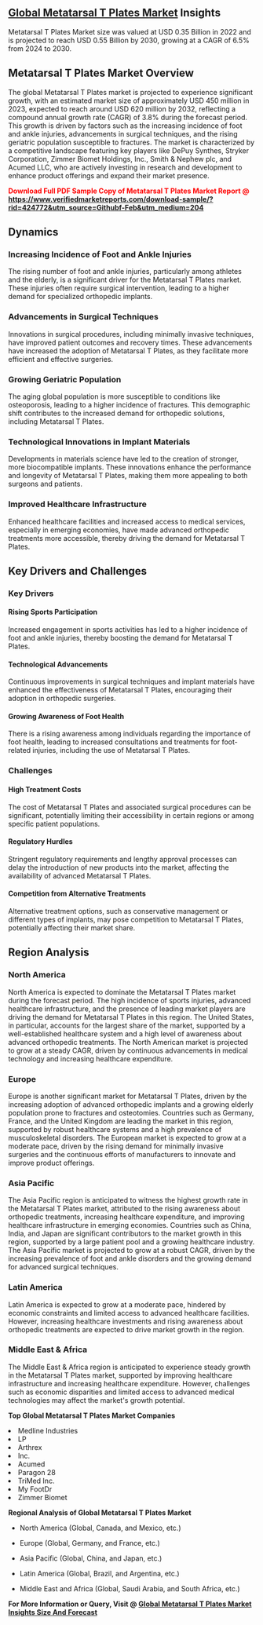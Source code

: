 <h2><a href="https://www.verifiedmarketreports.com/download-sample/?rid=424772&amp;utm_source=Githubf&amp;utm_medium=204" target="_blank">Global Metatarsal T Plates Market</a> Insights</h2><p>Metatarsal T Plates Market size was valued at USD 0.35 Billion in 2022 and is projected to reach USD 0.55 Billion by 2030, growing at a CAGR of 6.5% from 2024 to 2030.</p><p> <h2>Metatarsal T Plates Market Overview</h2> <p>The global Metatarsal T Plates market is projected to experience significant growth, with an estimated market size of approximately USD 450 million in 2023, expected to reach around USD 620 million by 2032, reflecting a compound annual growth rate (CAGR) of 3.8% during the forecast period. This growth is driven by factors such as the increasing incidence of foot and ankle injuries, advancements in surgical techniques, and the rising geriatric population susceptible to fractures. The market is characterized by a competitive landscape featuring key players like DePuy Synthes, Stryker Corporation, Zimmer Biomet Holdings, Inc., Smith & Nephew plc, and Acumed LLC, who are actively investing in research and development to enhance product offerings and expand their market presence. </p> <p><strong><p><span class=""><span style="color: #ff0000;"><strong>Download Full PDF Sample Copy of Metatarsal T Plates Market Report</strong> @ </span><a href="https://www.verifiedmarketreports.com/download-sample/?rid=424772&amp;utm_source=Githubf-Feb&amp;utm_medium=204" target="_blank">https://www.verifiedmarketreports.com/download-sample/?rid=424772&amp;utm_source=Githubf-Feb&amp;utm_medium=204</a></span></p></strong></p> <h2>Dynamics</h2> <h3>Increasing Incidence of Foot and Ankle Injuries</h3> <p>The rising number of foot and ankle injuries, particularly among athletes and the elderly, is a significant driver for the Metatarsal T Plates market. These injuries often require surgical intervention, leading to a higher demand for specialized orthopedic implants. </p> <h3>Advancements in Surgical Techniques</h3> <p>Innovations in surgical procedures, including minimally invasive techniques, have improved patient outcomes and recovery times. These advancements have increased the adoption of Metatarsal T Plates, as they facilitate more efficient and effective surgeries. </p> <h3>Growing Geriatric Population</h3> <p>The aging global population is more susceptible to conditions like osteoporosis, leading to a higher incidence of fractures. This demographic shift contributes to the increased demand for orthopedic solutions, including Metatarsal T Plates. </p> <h3>Technological Innovations in Implant Materials</h3> <p>Developments in materials science have led to the creation of stronger, more biocompatible implants. These innovations enhance the performance and longevity of Metatarsal T Plates, making them more appealing to both surgeons and patients. </p> <h3>Improved Healthcare Infrastructure</h3> <p>Enhanced healthcare facilities and increased access to medical services, especially in emerging economies, have made advanced orthopedic treatments more accessible, thereby driving the demand for Metatarsal T Plates. </p> <h2>Key Drivers and Challenges</h2> <h3>Key Drivers</h3> <h4>Rising Sports Participation</h4> <p>Increased engagement in sports activities has led to a higher incidence of foot and ankle injuries, thereby boosting the demand for Metatarsal T Plates. </p> <h4>Technological Advancements</h4> <p>Continuous improvements in surgical techniques and implant materials have enhanced the effectiveness of Metatarsal T Plates, encouraging their adoption in orthopedic surgeries. </p> <h4>Growing Awareness of Foot Health</h4> <p>There is a rising awareness among individuals regarding the importance of foot health, leading to increased consultations and treatments for foot-related injuries, including the use of Metatarsal T Plates. </p> <h3>Challenges</h3> <h4>High Treatment Costs</h4> <p>The cost of Metatarsal T Plates and associated surgical procedures can be significant, potentially limiting their accessibility in certain regions or among specific patient populations. </p> <h4>Regulatory Hurdles</h4> <p>Stringent regulatory requirements and lengthy approval processes can delay the introduction of new products into the market, affecting the availability of advanced Metatarsal T Plates. </p> <h4>Competition from Alternative Treatments</h4> <p>Alternative treatment options, such as conservative management or different types of implants, may pose competition to Metatarsal T Plates, potentially affecting their market share. </p> <h2>Region Analysis</h2> <h3>North America</h3> <p>North America is expected to dominate the Metatarsal T Plates market during the forecast period. The high incidence of sports injuries, advanced healthcare infrastructure, and the presence of leading market players are driving the demand for Metatarsal T Plates in this region. The United States, in particular, accounts for the largest share of the market, supported by a well-established healthcare system and a high level of awareness about advanced orthopedic treatments. The North American market is projected to grow at a steady CAGR, driven by continuous advancements in medical technology and increasing healthcare expenditure. </p> <h3>Europe</h3> <p>Europe is another significant market for Metatarsal T Plates, driven by the increasing adoption of advanced orthopedic implants and a growing elderly population prone to fractures and osteotomies. Countries such as Germany, France, and the United Kingdom are leading the market in this region, supported by robust healthcare systems and a high prevalence of musculoskeletal disorders. The European market is expected to grow at a moderate pace, driven by the rising demand for minimally invasive surgeries and the continuous efforts of manufacturers to innovate and improve product offerings. </p> <h3>Asia Pacific</h3> <p>The Asia Pacific region is anticipated to witness the highest growth rate in the Metatarsal T Plates market, attributed to the rising awareness about orthopedic treatments, increasing healthcare expenditure, and improving healthcare infrastructure in emerging economies. Countries such as China, India, and Japan are significant contributors to the market growth in this region, supported by a large patient pool and a growing healthcare industry. The Asia Pacific market is projected to grow at a robust CAGR, driven by the increasing prevalence of foot and ankle disorders and the growing demand for advanced surgical techniques. </p> <h3>Latin America</h3> <p>Latin America is expected to grow at a moderate pace, hindered by economic constraints and limited access to advanced healthcare facilities. However, increasing healthcare investments and rising awareness about orthopedic treatments are expected to drive market growth in the region. </p> <h3>Middle East & Africa</h3> <p>The Middle East & Africa region is anticipated to experience steady growth in the Metatarsal T Plates market, supported by improving healthcare infrastructure and increasing healthcare expenditure. However, challenges such as economic disparities and limited access to advanced medical technologies may affect the market's growth potential.</p><p><strong>Top Global Metatarsal T Plates Market Companies</strong></p><div data-test-id=""><p><li>Medline Industries</li><li> LP</li><li> Arthrex</li><li> Inc.</li><li> Acumed</li><li> Paragon 28</li><li> TriMed Inc.</li><li> My FootDr</li><li> Zimmer Biomet</li></p><div><strong>Regional Analysis of&nbsp;Global Metatarsal T Plates Market</strong></div><ul><li dir="ltr"><p dir="ltr">North America&nbsp;(Global, Canada, and Mexico, etc.)</p></li><li dir="ltr"><p dir="ltr">Europe (Global, Germany, and France, etc.)</p></li><li dir="ltr"><p dir="ltr">Asia Pacific&nbsp;(Global, China, and Japan, etc.)</p></li><li dir="ltr"><p dir="ltr">Latin America&nbsp;(Global, Brazil, and Argentina, etc.)</p></li><li dir="ltr">Middle East and Africa&nbsp;(Global, Saudi Arabia, and South Africa, etc.)</li></ul><p><strong>For More Information or Query, Visit @&nbsp;</strong><strong><a href="https://www.verifiedmarketreports.com/product/metatarsal-t-plates-market/?utm_source=Githubf&amp;utm_medium=204" target="_blank">Global Metatarsal T Plates Market Insights Size And Forecast</a></strong></p></div>
